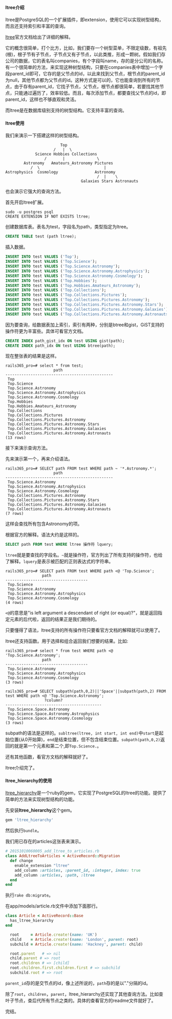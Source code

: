 #### ltree介绍

ltree是PostgreSQL的一个扩展插件，即extension，使用它可以实现树型结构，而且还支持索引和丰富的查询。

[ltree](http://www.postgresql.org/docs/current/static/ltree.html)官方文档给出了详细的解释。

它的概念很简单，打个比方，比如，我们要存一个树型菜单，不限定级数，有祖先(根)，根子节有子节点，子节点又有子节点，以此类推，形成一颗树。假如我们存公司的数据，它的表名叫companies，有个字段叫name，存的是分公司的名称。有一个很简单的方法，来实现这种树型结构，只要在companies表中增加一个字段parent_id即可，它存的是父节点的id，以此来找到父节点，根节点的parent_id为null，其他节点都为父节点的id。这种方式是可以的，它也能查询到所有的节点，由于存有parent_id，它找子节点，父节点，根节点都很简单，若要找其他节点，只能通过遍历了，效率较低。而且，每次添加节点，都要查找父节点的id，即parent_id，这样也不够直观和灵活。

而ltree是在数据库级别支持的树型结构。它支持丰富的查询。

#### ltree使用

我们来演示一下搭建这样的树型结构。

```
                        Top
                     /   |  \
             Science Hobbies Collections
                 /       |              \
        Astronomy   Amateurs_Astronomy Pictures
           /  \                            |
Astrophysics  Cosmology                Astronomy
                                        /  |    \
                                 Galaxies Stars Astronauts
```

也会演示它强大的查询方法。

首先开启ltree扩展。

```
sudo -u postgres psql
CREATE EXTENSION IF NOT EXISTS ltree;
```

创建数据库表。表名为test，字段名为path，类型指定为ltree。

``` sql
CREATE TABLE test (path ltree);
```

插入数据。

``` sql
INSERT INTO test VALUES ('Top');
INSERT INTO test VALUES ('Top.Science');
INSERT INTO test VALUES ('Top.Science.Astronomy');
INSERT INTO test VALUES ('Top.Science.Astronomy.Astrophysics');
INSERT INTO test VALUES ('Top.Science.Astronomy.Cosmology');
INSERT INTO test VALUES ('Top.Hobbies');
INSERT INTO test VALUES ('Top.Hobbies.Amateurs_Astronomy');
INSERT INTO test VALUES ('Top.Collections');
INSERT INTO test VALUES ('Top.Collections.Pictures');
INSERT INTO test VALUES ('Top.Collections.Pictures.Astronomy');
INSERT INTO test VALUES ('Top.Collections.Pictures.Astronomy.Stars');
INSERT INTO test VALUES ('Top.Collections.Pictures.Astronomy.Galaxies');
INSERT INTO test VALUES ('Top.Collections.Pictures.Astronomy.Astronauts');
```

因为要查询，给数据表加上索引，索引有两种，分别是btree和gist，GiST支持的操作符更为丰富些。具体可看官方文档。

``` sql
CREATE INDEX path_gist_idx ON test USING gist(path);
CREATE INDEX path_idx ON test USING btree(path);
```

现在整张表的结果是这样。

```
rails365_pro=# select * from test;
                     path                      
-----------------------------------------------
 Top
 Top.Science
 Top.Science.Astronomy
 Top.Science.Astronomy.Astrophysics
 Top.Science.Astronomy.Cosmology
 Top.Hobbies
 Top.Hobbies.Amateurs_Astronomy
 Top.Collections
 Top.Collections.Pictures
 Top.Collections.Pictures.Astronomy
 Top.Collections.Pictures.Astronomy.Stars
 Top.Collections.Pictures.Astronomy.Galaxies
 Top.Collections.Pictures.Astronomy.Astronauts
(13 rows)
```

接下来演示查询方法。

先来演示第一个，再来介绍语法。

```
rails365_pro=# SELECT path FROM test WHERE path ~ '*.Astronomy.*';
                     path                      
-----------------------------------------------
 Top.Science.Astronomy
 Top.Science.Astronomy.Astrophysics
 Top.Science.Astronomy.Cosmology
 Top.Collections.Pictures.Astronomy
 Top.Collections.Pictures.Astronomy.Stars
 Top.Collections.Pictures.Astronomy.Galaxies
 Top.Collections.Pictures.Astronomy.Astronauts
(7 rows)
```

这样会查找所有包含Astronomy的项。

根据官方的解释。语法大约是这样的。

``` sql
SELECT path FROM test WHERE ltree 操作符 lquery;
```

`ltree`就是要查找的字段名。`~`就是操作符，官方列出了所有支持的操作符，也给了解释。`lquery`是表示被匹配的正则表达式的字符串。

```
rails365_pro=# SELECT path FROM test WHERE path <@ 'Top.Science';
                path                
------------------------------------
 Top.Science
 Top.Science.Astronomy
 Top.Science.Astronomy.Astrophysics
 Top.Science.Astronomy.Cosmology
(4 rows)
```

`<@`的意思是"is left argument a descendant of right (or equal)?"，就是返回指定元素的后代啦，返回的结果正是我们期待的。

只要懂得了语法，ltree支持的所有操作符只要看官方文档的解释就可以使用了。

ltree还支持函数。用于选择和组合返回我们想要的结果。比如:

```
rails365_pro=# select * from test WHERE path <@ 'Top.Science.Astronomy';
                path                
------------------------------------
 Top.Science.Astronomy
 Top.Science.Astronomy.Astrophysics
 Top.Science.Astronomy.Cosmology
(3 rows)

rails365_pro=# SELECT subpath(path,0,2)||'Space'||subpath(path,2) FROM test WHERE path <@ 'Top.Science.Astronomy';
                 ?column?                 
------------------------------------------
 Top.Science.Space.Astronomy
 Top.Science.Space.Astronomy.Astrophysics
 Top.Science.Space.Astronomy.Cosmology
(3 rows)
```

subpath的语法是这样的。`subltree(ltree, int start, int end)`中`start`是起始位置(从0开始算)，`end`是结束位置，但不包含结束位置。`subpath(path,0,2)`返回的就是第一个元素和第二个,即`Top.Science.`。

还有其他函数，看官方文档的解释就好了。

ltree介绍完了。

#### ltree_hierarchy的使用

[ltree_hierarchy](https://github.com/Leadformance/ltree_hierarchy)是一个ruby的gem，它实现了PostgreSQL的ltree的功能。提供了简单的方法来实现树型结构的功能。

先安装**ltree_hierarchy**这个gem。

``` ruby
gem 'ltree_hierarchy'
```

然后执行`bundle`。

我们用已存在的articles这张表来演示。

``` ruby
# 20151010060005_add_ltree_to_articles.rb
class AddLtreeToArticles < ActiveRecord::Migration
  def change
    enable_extension "ltree"
    add_column :articles, :parent_id, :integer, index: true
    add_column :articles, :path, :ltree
  end
end
```

执行`rake db:migrate`。

在app/models/article.rb文件中添加下面那行。

``` ruby
class Article < ActiveRecord::Base
  has_ltree_hierarchy
end
```

``` ruby
  root     = Article.create!(name: 'UK')
  child    = Article.create!(name: 'London', parent: root)
  subchild = Article.create!(name: 'Hackney', parent: child)

  root.parent   # => nil
  child.parent # => root
  root.children # => [child]
  root.children.first.children.first # => subchild
  subchild.root # => root
```

`parent_id`存的是交节点的id，像上述所说的，`path`存的是以"."分隔的id。

除了`root`，`children`，`parent`，ltree_hierarchy还实现了其他查询方法。比如查叶子节点，查后代所有节点之类的。具体的查看官方的readme文件就好了。

完结。
